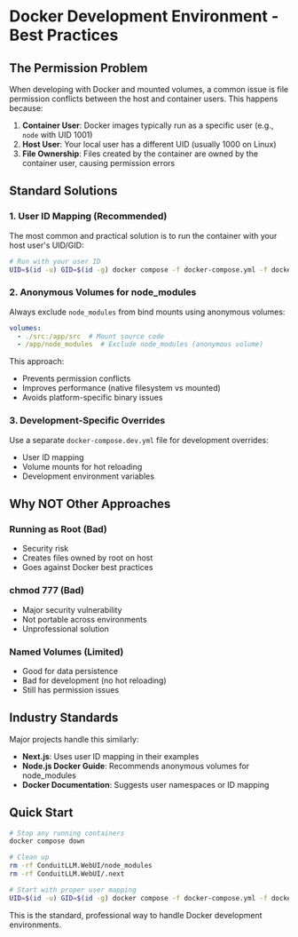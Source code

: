 # Docker Development Environment - Best Practices

## The Permission Problem

When developing with Docker and mounted volumes, a common issue is file permission conflicts between the host and container users. This happens because:

1. **Container User**: Docker images typically run as a specific user (e.g., `node` with UID 1001)
2. **Host User**: Your local user has a different UID (usually 1000 on Linux)
3. **File Ownership**: Files created by the container are owned by the container user, causing permission errors

## Standard Solutions

### 1. User ID Mapping (Recommended)
The most common and practical solution is to run the container with your host user's UID/GID:

```bash
# Run with your user ID
UID=$(id -u) GID=$(id -g) docker compose -f docker-compose.yml -f docker-compose.dev.yml up
```

### 2. Anonymous Volumes for node_modules
Always exclude `node_modules` from bind mounts using anonymous volumes:

```yaml
volumes:
  - ./src:/app/src  # Mount source code
  - /app/node_modules  # Exclude node_modules (anonymous volume)
```

This approach:
- Prevents permission conflicts
- Improves performance (native filesystem vs mounted)
- Avoids platform-specific binary issues

### 3. Development-Specific Overrides
Use a separate `docker-compose.dev.yml` file for development overrides:
- User ID mapping
- Volume mounts for hot reloading
- Development environment variables

## Why NOT Other Approaches

### Running as Root (Bad)
- Security risk
- Creates files owned by root on host
- Goes against Docker best practices

### chmod 777 (Bad)
- Major security vulnerability
- Not portable across environments
- Unprofessional solution

### Named Volumes (Limited)
- Good for data persistence
- Bad for development (no hot reloading)
- Still has permission issues

## Industry Standards

Major projects handle this similarly:
- **Next.js**: Uses user ID mapping in their examples
- **Node.js Docker Guide**: Recommends anonymous volumes for node_modules
- **Docker Documentation**: Suggests user namespaces or ID mapping

## Quick Start

```bash
# Stop any running containers
docker compose down

# Clean up
rm -rf ConduitLLM.WebUI/node_modules
rm -rf ConduitLLM.WebUI/.next

# Start with proper user mapping
UID=$(id -u) GID=$(id -g) docker compose -f docker-compose.yml -f docker-compose.dev.yml up
```

This is the standard, professional way to handle Docker development environments.